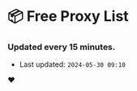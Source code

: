 # :package: Free Proxy List
### Updated every 15 minutes.

- Last updated: `2024-05-30 09:10`

:heart:
